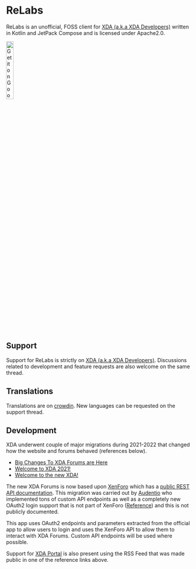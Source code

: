 # ReLabs

ReLabs is an unofficial, FOSS client for [XDA (a.k.a XDA Developers)](https://xdaforums.com/) written in Kotlin
and JetPack Compose and is licensed under Apache2.0.

<a href='https://play.google.com/store/apps/details?id=io.aayush.relabs'><img alt='Get it on Google Play' src='https://play.google.com/intl/en_us/badges/static/images/badges/en_badge_web_generic.png' height="20%" width="20%" /></a>

## Support

Support for ReLabs is strictly on [XDA (a.k.a XDA Developers)](https://xdaforums.com/t/app-5-0-relabs-unofficial-xda-client.4623759/).
Discussions related to development and feature requests are also welcome on the same thread.

## Translations

Translations are on [crowdin](https://crowdin.com/project/relabs). New languages can be requested on the support thread.

## Development

XDA underwent couple of major migrations during 2021-2022 that changed how the website and forums behaved (references below).

- [Big Changes To XDA Forums are Here](https://www.xda-developers.com/big-changes-to-xda-forums-are-coming-soon/)
- [Welcome to XDA 2021!](https://xdaforums.com/t/closed-welcome-to-xda-2021.4197018/)
- [Welcome to the new XDA!](https://www.xda-developers.com/welcome-to-the-new-xda/)

The new XDA Forums is now based upon [XenForo](https://xenforo.com/) which has a [public REST API documentation](https://xenforo.com/community/pages/api-endpoints/).
This migration was carried out by [Audentio](https://www.audent.io) who implemented tons of custom API endpoints as well as a completely new
OAuth2 login support that is not part of XenForo ([Reference](https://www.audent.io/case-study/xda/full)) and this is not publicly documented.

This app uses OAuth2 endpoints and parameters extracted from the official app to allow users to login and uses the XenForo API
to allow them to interact with XDA Forums. Custom API endpoints will be used where possible.

Support for [XDA Portal](https://www.xda-developers.com/) is also present using the RSS Feed that was made public in one of the reference links above.
